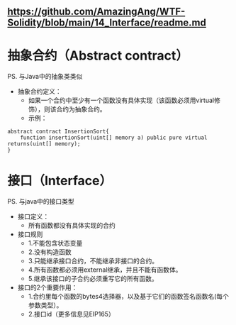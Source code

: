 https://github.com/AmazingAng/WTF-Solidity/blob/main/14_Interface/readme.md
---
# 抽象合约（Abstract contract）
PS. 与Java中的抽象类类似
 - 抽象合约定义：
    - 如果一个合约中至少有一个函数没有具体实现（该函数必须用virtual修饰），则该合约为抽象合约。
    - 示例：
```solidity
abstract contract InsertionSort{
    function insertionSort(uint[] memory a) public pure virtual returns(uint[] memory);
}
```
# 接口（Interface）
PS. 与java中的接口类型
 - 接口定义：
    - 所有函数都没有具体实现的合约
 - 接口规则
    - 1.不能包含状态变量
    - 2.没有构造函数
    - 3.只能继承接口合约，不能继承非接口的合约。
    - 4.所有函数都必须用external继承，并且不能有函数体。
    - 5.继承该接口的子合约必须重写它的所有函数。
 - 接口的2个重要作用：
    - 1.合约里每个函数的bytes4选择器，以及基于它们的函数签名函数名(每个参数类型）。
    - 2.接口id（更多信息见EIP165）